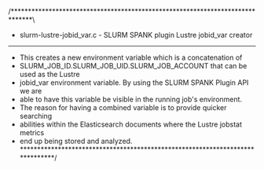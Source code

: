 /******************************************************************************\
 * slurm-lustre-jobid_var.c - SLURM SPANK plugin Lustre jobid_var creator
 *******************************************************************************
 * This creates a new environment variable which is a concatenation of 
 * SLURM_JOB_ID.SLURM_JOB_UID.SLURM_JOB_ACCOUNT that can be used as the Lustre
 * jobid_var environment variable. By using the SLURM SPANK Plugin API we are 
 * able to have this variable be visible in the running job's environment.
 * The reason for having a combined variable is to provide quicker searching
 * abilities within the Elasticsearch documents where the Lustre jobstat metrics
 * end up being stored and analyzed.
\******************************************************************************/
